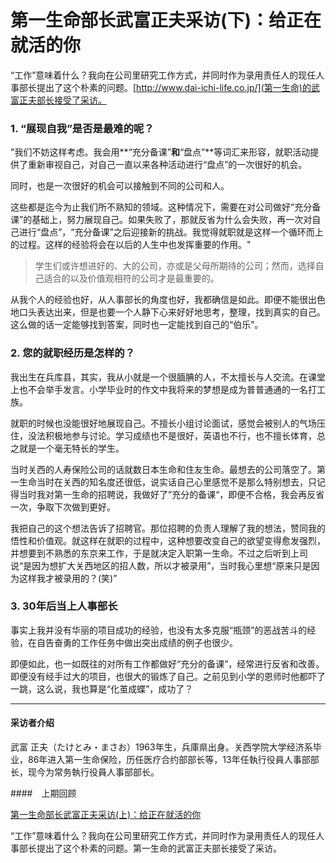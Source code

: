 # 第一生命部长武富正夫采访(下)：给正在就活的你

“工作”意味着什么？我向在公司里研究工作方式，并同时作为录用责任人的现任人事部长提出了这个朴素的问题。[http://www.dai-ichi-life.co.jp/](第一生命)的武富正夫部长接受了采访。

### 1. “展现自我”是否是最难的呢？ 　
           
"我们不妨这样考虑。我会用**“充分备课”**和**“盘点”**等词汇来形容，就职活动提供了重新审视自己，对自己一直以来各种活动进行“盘点”的一次很好的机会。

同时，也是一次很好的机会可以接触到不同的公司和人。

这些都是迄今为止我们所不熟知的领域。这种情况下，需要在对公司做好“充分备课”的基础上，努力展现自己。如果失败了，那就反省为什么会失败，再一次对自己进行“盘点”，“充分备课”之后迎接新的挑战。我觉得就职就是这样一个循环而上的过程。这样的经验将会在以后的人生中也发挥重要的作用。"

> 学生们或许想进好的、大的公司，亦或是父母所期待的公司；然而，选择自己适合的以及价值观相符的公司才是最重要的。

从我个人的经验也好，从人事部长的角度也好，我都确信是如此。即便不能很出色地口头表达出来，但是也要一个人静下心来好好地思考，整理，找到真实的自己。这么做的话一定能够找到答案，同时也一定能找到自己的“伯乐”。

### 2. 您的就职经历是怎样的？
我出生在兵库县，其实，我从小就是一个很腼腆的人，不太擅长与人交流。在课堂上也不会举手发言。小学毕业时的作文中我将来的梦想是成为普普通通的一名打工族。

就职的时候也没能很好地展现自己。不擅长小组讨论面试，感觉会被别人的气场压住，没法积极地参与讨论。学习成绩也不是很好，英语也不行，也不擅长体育，总之就是一个毫无特长的学生。

当时关西的人寿保险公司的话就数日本生命和住友生命。最想去的公司落空了。第一生命当时在关西的知名度还很低，说实话自己心里感觉不是那么特别想去，只记得当时我对第一生命的招聘说，我做好了”充分的备课“，即便不合格，我会再反省一次，争取下次做到更好。

我把自己的这个想法告诉了招聘官。那位招聘的负责人理解了我的想法，赞同我的悟性和价值观。就这样在就职的过程中，这种想要改变自己的欲望变得愈发强烈，并想要到不熟悉的东京来工作，于是就决定入职第一生命。不过之后听到上司说“是因为想扩大关西地区的招人数，所以才被录用”，当时我心里想“原来只是因为这样我才被录用的？(笑)”

### 3. 30年后当上人事部长

事实上我并没有华丽的项目成功的经验，也没有太多克服“瓶颈”的恶战苦斗的经验，在自告奋勇的工作任务中做出突出成绩的例子也很少。

即便如此，也一如既往的对所有工作都做好“充分的备课”，经常进行反省和改善。即便没有经手过大的项目，也很大的锻炼了自己。之前见到小学的恩师时他都吓了一跳，这么说，我也算是“化茧成蝶”，成功了？

--- 

#### 采访者介绍
武富 正夫（たけとみ・まさお）1963年生，兵庫県出身。关西学院大学经济系毕业，86年进入第一生命保险，历任医疗合约部部长等，13年任執行役員人事部部长，现今为常务執行役員人事部部长。

####　上期回顾

[第一生命部长武富正夫采访(上)：给正在就活的你](http://qilian.jp/news/detail/183/)


“工作”意味着什么？我向在公司里研究工作方式，并同时作为录用责任人的现任人事部长提出了这个朴素的问题。第一生命的武富正夫部长接受了采访。
